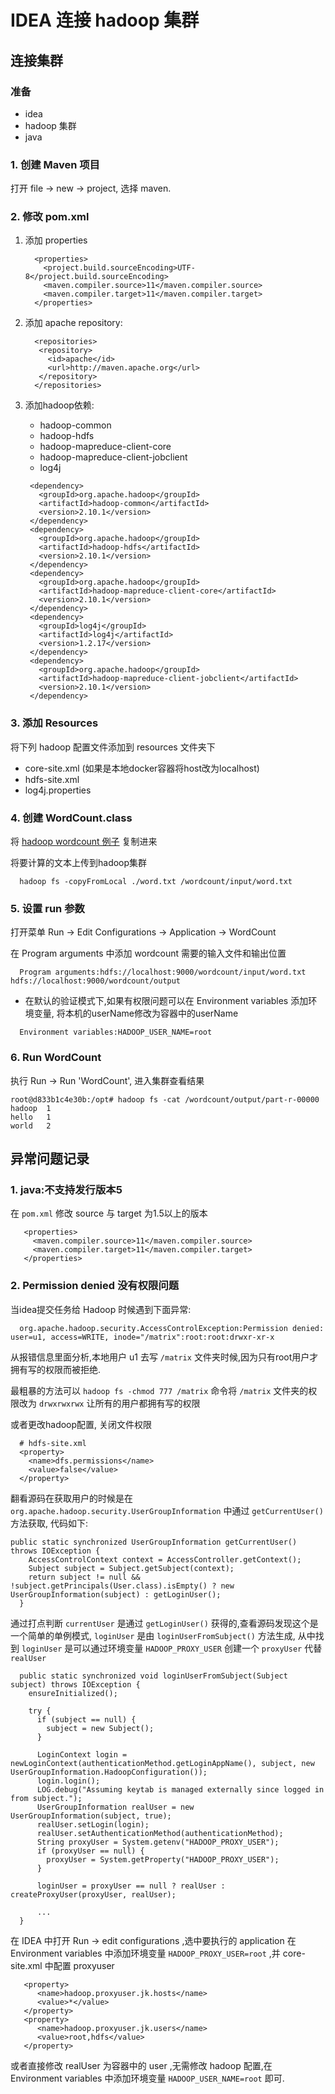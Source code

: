 # IDEA 连接 hadoop 集群

## **连接集群**
### **准备**

- idea
- hadoop 集群
- java

### **1. 创建 Maven 项目**

打开 file -> new -> project, 选择 maven.

### **2. 修改 pom.xml**

1. 添加 properties

   ```
     <properties>
       <project.build.sourceEncoding>UTF-8</project.build.sourceEncoding>
       <maven.compiler.source>11</maven.compiler.source>
       <maven.compiler.target>11</maven.compiler.target>
     </properties>
   ```

2. 添加 apache repository:

    ```
      <repositories>
       <repository>
         <id>apache</id>
         <url>http://maven.apache.org</url>
       </repository>
      </repositories>

    ```

3. 添加hadoop依赖:

   - hadoop-common
   - hadoop-hdfs
   - hadoop-mapreduce-client-core
   - hadoop-mapreduce-client-jobclient
   - log4j

   ```
    <dependency>
      <groupId>org.apache.hadoop</groupId>
      <artifactId>hadoop-common</artifactId>
      <version>2.10.1</version>
    </dependency>
    <dependency>
      <groupId>org.apache.hadoop</groupId>
      <artifactId>hadoop-hdfs</artifactId>
      <version>2.10.1</version>
    </dependency>
    <dependency>
      <groupId>org.apache.hadoop</groupId>
      <artifactId>hadoop-mapreduce-client-core</artifactId>
      <version>2.10.1</version>
    </dependency>
    <dependency>
      <groupId>log4j</groupId>
      <artifactId>log4j</artifactId>
      <version>1.2.17</version>
    </dependency>
    <dependency>
      <groupId>org.apache.hadoop</groupId>
      <artifactId>hadoop-mapreduce-client-jobclient</artifactId>
      <version>2.10.1</version>
    </dependency>
   ```

### **3. 添加 Resources**

将下列 hadoop 配置文件添加到 resources 文件夹下

  - core-site.xml (如果是本地docker容器将host改为localhost)
  - hdfs-site.xml
  - log4j.properties

### **4. 创建 WordCount.class**

将 [hadoop wordcount 例子](https://hadoop.apache.org/docs/current/hadoop-mapreduce-client/hadoop-mapreduce-client-core/MapReduceTutorial.html) 复制进来

将要计算的文本上传到hadoop集群

```
  hadoop fs -copyFromLocal ./word.txt /wordcount/input/word.txt
```

### **5. 设置 run 参数**

打开菜单 Run -> Edit Configurations -> Application -> WordCount

在 Program arguments 中添加 wordcount 需要的输入文件和输出位置

```
  Program arguments:hdfs://localhost:9000/wordcount/input/word.txt hdfs://localhost:9000/wordcount/output
```
  - 在默认的验证模式下,如果有权限问题可以在 Environment variables 添加环境变量, 将本机的userName修改为容器中的userName

```
  Environment variables:HADOOP_USER_NAME=root
```

### **6. Run WordCount**

执行 Run -> Run 'WordCount', 进入集群查看结果

```
root@d833b1c4e30b:/opt# hadoop fs -cat /wordcount/output/part-r-00000
hadoop  1
hello   1
world   2
```

## **异常问题记录**

### **1. java:不支持发行版本5**

在 `pom.xml` 修改 source 与 target 为1.5以上的版本

```
   <properties>
     <maven.compiler.source>11</maven.compiler.source>
     <maven.compiler.target>11</maven.compiler.target>
   </properties>
```

### **2. Permission denied 没有权限问题**

当idea提交任务给 Hadoop 时候遇到下面异常:

```
  org.apache.hadoop.security.AccessControlException:Permission denied: user=u1, access=WRITE, inode="/matrix":root:root:drwxr-xr-x
```

从报错信息里面分析,本地用户 u1 去写 ```/matrix``` 文件夹时候,因为只有root用户才拥有写的权限而被拒绝. 

最粗暴的方法可以 `hadoop fs -chmod 777 /matrix` 命令将 `/matrix` 文件夹的权限改为 `drwxrwxrwx` 让所有的用户都拥有写的权限

或者更改hadoop配置, 关闭文件权限

```
  # hdfs-site.xml
  <property>
    <name>dfs.permissions</name>
    <value>false</value>
  </property>
```

翻看源码在获取用户的时候是在 `org.apache.hadoop.security.UserGroupInformation` 中通过 `getCurrentUser()` 方法获取, 代码如下:

```
public static synchronized UserGroupInformation getCurrentUser() throws IOException {
    AccessControlContext context = AccessController.getContext();
    Subject subject = Subject.getSubject(context);
    return subject != null && !subject.getPrincipals(User.class).isEmpty() ? new UserGroupInformation(subject) : getLoginUser();
  }
```

通过打点判断 `currentUser` 是通过 `getLoginUser()` 获得的,查看源码发现这个是一个简单的单例模式, `loginUser` 是由 `loginUserFromSubject()` 方法生成, 从中找到 `loginUser` 是可以通过环境变量 `HADOOP_PROXY_USER` 创建一个 `proxyUser` 代替 `realUser`

```
  public static synchronized void loginUserFromSubject(Subject subject) throws IOException {
    ensureInitialized();

    try {
      if (subject == null) {
        subject = new Subject();
      }

      LoginContext login = newLoginContext(authenticationMethod.getLoginAppName(), subject, new UserGroupInformation.HadoopConfiguration());
      login.login();
      LOG.debug("Assuming keytab is managed externally since logged in from subject.");
      UserGroupInformation realUser = new UserGroupInformation(subject, true);
      realUser.setLogin(login);
      realUser.setAuthenticationMethod(authenticationMethod);
      String proxyUser = System.getenv("HADOOP_PROXY_USER");
      if (proxyUser == null) {
        proxyUser = System.getProperty("HADOOP_PROXY_USER");
      }

      loginUser = proxyUser == null ? realUser : createProxyUser(proxyUser, realUser);
      
      ...
  }

```

在 IDEA 中打开 Run -> edit configurations ,选中要执行的 application 在 Environment variables 中添加环境变量 `HADOOP_PROXY_USER=root` ,并 core-site.xml 中配置 proxyuser

```
   <property>
      <name>hadoop.proxyuser.jk.hosts</name>
      <value>*</value>
   </property>
   <property>
      <name>hadoop.proxyuser.jk.users</name>
      <value>root,hdfs</value>
   </property>
```

或者直接修改 realUser 为容器中的 user ,无需修改 hadoop 配置,在 Environment variables 中添加环境变量 `HADOOP_USER_NAME=root` 即可.
